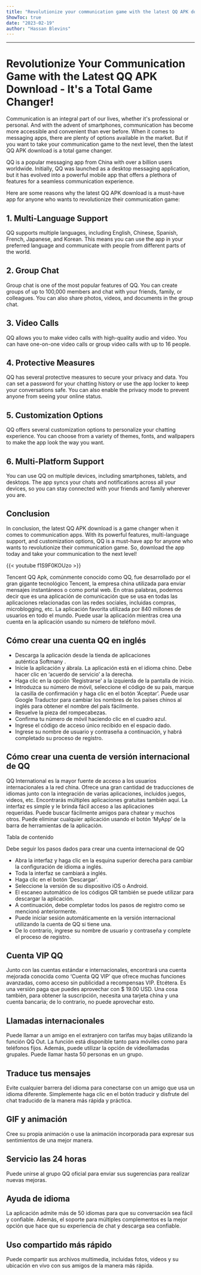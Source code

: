 ```yaml
---
title: "Revolutionize your communication game with the latest QQ APK download - it's a total game changer!"
ShowToc: true 
date: "2023-02-19"
author: "Hassan Blevins"
---
```

*****
# Revolutionize Your Communication Game with the Latest QQ APK Download - It's a Total Game Changer!

Communication is an integral part of our lives, whether it's professional or personal. And with the advent of smartphones, communication has become more accessible and convenient than ever before. When it comes to messaging apps, there are plenty of options available in the market. But if you want to take your communication game to the next level, then the latest QQ APK download is a total game changer.

QQ is a popular messaging app from China with over a billion users worldwide. Initially, QQ was launched as a desktop messaging application, but it has evolved into a powerful mobile app that offers a plethora of features for a seamless communication experience.

Here are some reasons why the latest QQ APK download is a must-have app for anyone who wants to revolutionize their communication game:

## 1. Multi-Language Support

QQ supports multiple languages, including English, Chinese, Spanish, French, Japanese, and Korean. This means you can use the app in your preferred language and communicate with people from different parts of the world.

## 2. Group Chat

Group chat is one of the most popular features of QQ. You can create groups of up to 100,000 members and chat with your friends, family, or colleagues. You can also share photos, videos, and documents in the group chat.

## 3. Video Calls

QQ allows you to make video calls with high-quality audio and video. You can have one-on-one video calls or group video calls with up to 16 people.

## 4. Protective Measures

QQ has several protective measures to secure your privacy and data. You can set a password for your chatting history or use the app locker to keep your conversations safe. You can also enable the privacy mode to prevent anyone from seeing your online status.

## 5. Customization Options

QQ offers several customization options to personalize your chatting experience. You can choose from a variety of themes, fonts, and wallpapers to make the app look the way you want.

## 6. Multi-Platform Support

You can use QQ on multiple devices, including smartphones, tablets, and desktops. The app syncs your chats and notifications across all your devices, so you can stay connected with your friends and family wherever you are.

## Conclusion

In conclusion, the latest QQ APK download is a game changer when it comes to communication apps. With its powerful features, multi-language support, and customization options, QQ is a must-have app for anyone who wants to revolutionize their communication game. So, download the app today and take your communication to the next level!

{{< youtube f1S9F0KOUzo >}} 



Tencent QQ Apk, comúnmente conocido como QQ, fue desarrollado por el gran gigante tecnológico Tencent, la empresa china utilizada para enviar mensajes instantáneos o como portal web. En otras palabras, podemos decir que es una aplicación de comunicación que se usa en todas las aplicaciones relacionadas con las redes sociales, incluidas compras, microblogging, etc. La aplicación favorita utilizada por 840 millones de usuarios en todo el mundo. Puede usar la aplicación mientras crea una cuenta en la aplicación usando su número de teléfono móvil. 
 
## Cómo crear una cuenta QQ en inglés
 
- Descarga la aplicación desde la tienda de aplicaciones auténtica Softmany .
 - Inicie la aplicación y ábrala. La aplicación está en el idioma chino. Debe hacer clic en ‘acuerdo de servicio’ a la derecha.
 - Haga clic en la opción ‘Registrarse’ a la izquierda de la pantalla de inicio.
 - Introduzca su número de móvil, seleccione el código de su país, marque la casilla de confirmación y haga clic en el botón ‘Aceptar’. Puede usar Google Traductor para cambiar los nombres de los países chinos al inglés para obtener el nombre del país fácilmente.
 - Resuelve la pieza del rompecabezas.
 - Confirma tu número de móvil haciendo clic en el cuadro azul.
 - Ingrese el código de acceso único recibido en el espacio dado.
 - Ingrese su nombre de usuario y contraseña a continuación, y habrá completado su proceso de registro.

 
## Cómo crear una cuenta de versión internacional de QQ
 
QQ International es la mayor fuente de acceso a los usuarios internacionales a la red china. Ofrece una gran cantidad de traducciones de idiomas junto con la integración de varias aplicaciones, incluidos juegos, videos, etc. Encontrarás múltiples aplicaciones gratuitas también aquí. La interfaz es simple y le brinda fácil acceso a las aplicaciones requeridas. Puede buscar fácilmente amigos para chatear y muchos otros. Puede eliminar cualquier aplicación usando el botón ‘MyApp’ de la barra de herramientas de la aplicación. 
 
Tabla de contenido
 
Debe seguir los pasos dados para crear una cuenta internacional de QQ
 
- Abra la interfaz y haga clic en la esquina superior derecha para cambiar la configuración de idioma a inglés.
 - Toda la interfaz se cambiará a inglés.
 - Haga clic en el botón ‘Descargar’.
 - Seleccione la versión de su dispositivo iOS o Android.
 - El escaneo automático de los códigos QR también se puede utilizar para descargar la aplicación.
 - A continuación, debe completar todos los pasos de registro como se mencionó anteriormente.
 - Puede iniciar sesión automáticamente en la versión internacional utilizando la cuenta de QQ si tiene una.
 - De lo contrario, ingrese su nombre de usuario y contraseña y complete el proceso de registro.

 
## Cuenta VIP QQ
 
Junto con las cuentas estándar e internacionales, encontrará una cuenta mejorada conocida como ‘Cuenta QQ VIP’ que ofrece muchas funciones avanzadas, como acceso sin publicidad a recompensas VIP. Etcétera. Es una versión paga que puedes aprovechar con $ 19.00 USD. Una cosa también, para obtener la suscripción, necesita una tarjeta china y una cuenta bancaria; de lo contrario, no puede aprovechar esto. 
 
## Llamadas internacionales
 
Puede llamar a un amigo en el extranjero con tarifas muy bajas utilizando la función QQ Out. La función está disponible tanto para móviles como para teléfonos fijos. Además, puede utilizar la opción de videollamadas grupales. Puede llamar hasta 50 personas en un grupo.
 
## Traduce tus mensajes
 
Evite cualquier barrera del idioma para conectarse con un amigo que usa un idioma diferente. Simplemente haga clic en el botón traducir y disfrute del chat traducido de la manera más rápida y práctica. 
 
## GIF y animación
 
Cree su propia animación o use la animación incorporada para expresar sus sentimientos de una mejor manera. 
 
## Servicio las 24 horas
 
Puede unirse al grupo QQ oficial para enviar sus sugerencias para realizar nuevas mejoras. 
 
## Ayuda de idioma
 
La aplicación admite más de 50 idiomas para que su conversación sea fácil y confiable. Además, el soporte para múltiples complementos es la mejor opción que hace que su experiencia de chat y descarga sea confiable.
 
## Uso compartido más rápido
 
Puede compartir sus archivos multimedia, incluidas fotos, videos y su ubicación en vivo con sus amigos de la manera más rápida. 



